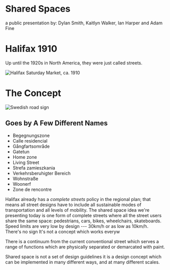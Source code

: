 # Shared Spaces

a public presentation by: Dylan Smith, Kaitlyn Walker, Ian Harper and Adam Fine  

# Halifax 1910

Up until the 1920s in North America, they were just called streets.

![Halifax Saturday Market, ca. 1910](http://canadashadow.files.wordpress.com/2014/03/whalifax-market-n-s.jpg)

# The Concept

![Swedish road sign](http://upload.wikimedia.org/wikipedia/commons/3/37/Sweden_road_sign_E9.svg)

## Goes by A Few Different Names

* Begegnungszone
* Calle residencial
* Gångfartsområde
* Gatetun
* Home zone
* Living Street
* Strefa zamieszkania
* Verkehrsberuhigter Bereich
* Wohnstraße
* Woonerf
* Zone de rencontre

Halifax already has a *complete streets* policy in the regional plan; that means all street designs have to include all sustainable modes of transportation and all levels of mobility. The shared space idea we're presenting today is one form of complete streets where all the street users share the same space: pedestrians, cars, bikes, wheelchairs, skateboards. Speed limits are very low by design --- 30km/h or as low as 10km/h. There's no sign It's not a concept which works everyw

There is a continuum from the current conventional street which serves a range of functions which are physically separated or demarcated with paint. 

Shared space is not a set of design guidelines it is a design concept which can be implemented in many different ways, and at many different scales. 

